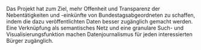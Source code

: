Das Projekt hat zum Ziel, mehr Offenheit und Transparenz der Nebentätigkeiten und -einkünfte von Bundestagsabgeordneten zu schaffen, indem die dazu veröffentlichten Daten besser zugänglich gemacht werden. Eine Verknüpfung als semantisches Netz und eine granulare Such- und Visualisierungsfunktion machen Datenjournalismus für jeden interessierten Bürger zugänglich.